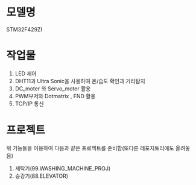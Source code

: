 # 모델명
STM32F429ZI


# 작업물
1. LED 제어
2. DHT11과 Ultra Sonic을 사용하여 온/습도 확인과 거리탐지
3. DC_moter 와 Servo_moter 활용
4. PWM부저와 Dotmatrix , FND 활용
5. TCP/IP 통신

# 프로젝트

위 기능들을 이용하여 다음과 같은 프로젝트를 준비함(또다른 레포지토리에도 올려놓음)
1. 세탁기(99.WASHING_MACHINE_PROJ)
2. 승강기(88.ELEVATOR)
